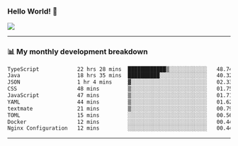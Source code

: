 ### Hello World! 👋

<a>
  <img align="center" src="https://github-readme-stats.vercel.app/api?username=megatunger&count_private=true&include_all_commits=true&bg_color=30,56CCF2,2F80ED&title_color=fff&text_color=fff" />
</a>

------
### 📊 My monthly development breakdown

<!--START_SECTION:waka-->

```txt
TypeScript            22 hrs 28 mins  ████████████▒░░░░░░░░░░░░   48.74 %
Java                  18 hrs 35 mins  ██████████░░░░░░░░░░░░░░░   40.32 %
JSON                  1 hr 4 mins     ▓░░░░░░░░░░░░░░░░░░░░░░░░   02.33 %
CSS                   48 mins         ▒░░░░░░░░░░░░░░░░░░░░░░░░   01.75 %
JavaScript            47 mins         ▒░░░░░░░░░░░░░░░░░░░░░░░░   01.71 %
YAML                  44 mins         ▒░░░░░░░░░░░░░░░░░░░░░░░░   01.62 %
textmate              21 mins         ▒░░░░░░░░░░░░░░░░░░░░░░░░   00.79 %
TOML                  15 mins         ░░░░░░░░░░░░░░░░░░░░░░░░░   00.56 %
Docker                12 mins         ░░░░░░░░░░░░░░░░░░░░░░░░░   00.44 %
Nginx Configuration   12 mins         ░░░░░░░░░░░░░░░░░░░░░░░░░   00.44 %
```

<!--END_SECTION:waka-->

------
